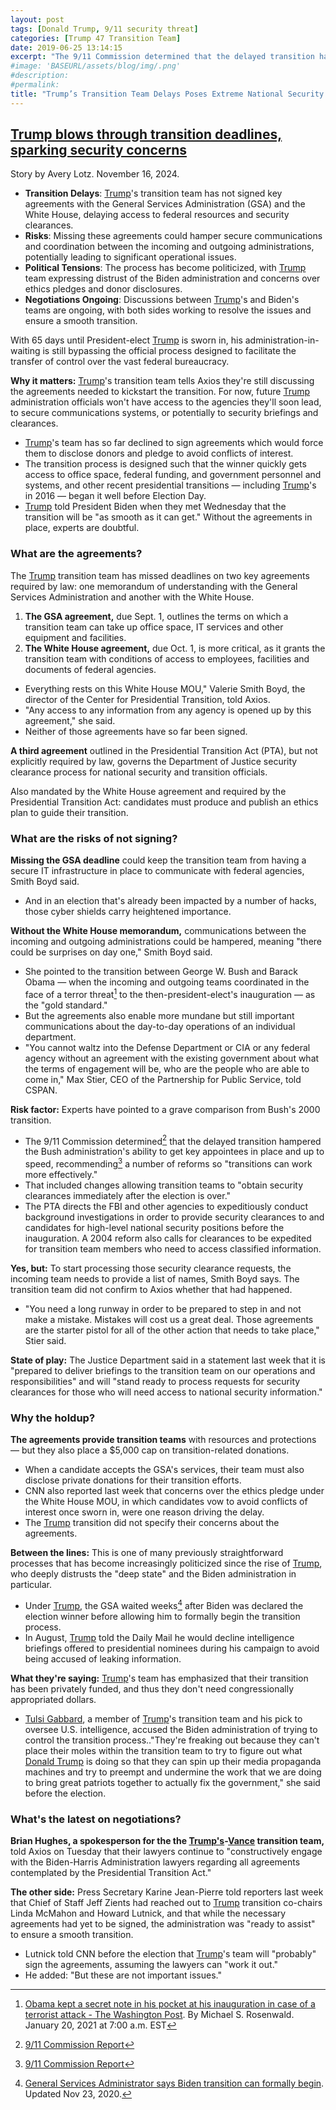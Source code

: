 ```yaml
---
layout: post
tags: [Donald Trump, 9/11 security threat]
categories: [Trump 47 Transition Team]
date: 2019-06-25 13:14:15
excerpt: "The 9/11 Commission determined that the delayed transition hampered the Bush administration's ability to get key appointees in place and up to speed, recommending a number of reforms so "transitions can work more effectively.""
#image: 'BASEURL/assets/blog/img/.png'
#description:
#permalink:
title: "Trump’s Transition Team Delays Poses Extreme National Security Risk/Threat"
---
```



## [Trump blows through transition deadlines, sparking security concerns](https://www.axios.com/2024/11/14/trump-transition-delays-national-security-risks?)

Story by Avery Lotz. November 16, 2024.

- **Transition Delays**: [Trump](https://x.com/realdonaldtrump)'s transition team has not signed key agreements with the General Services Administration (GSA) and the White House, delaying access to federal resources and security clearances.
- **Risks**: Missing these agreements could hamper secure communications and coordination between the incoming and outgoing administrations, potentially leading to significant operational issues.
- **Political Tensions**: The process has become politicized, with [Trump](https://x.com/realdonaldtrump) team expressing distrust of the Biden administration and concerns over ethics pledges and donor disclosures.
- **Negotiations Ongoing**: Discussions between [Trump](https://x.com/realdonaldtrump)'s and Biden's teams are ongoing, with both sides working to resolve the issues and ensure a smooth transition.

With 65 days until President-elect [Trump](https://x.com/realdonaldtrump) is sworn in, his administration-in-waiting is still bypassing the official process designed to facilitate the transfer of control over the vast federal bureaucracy.

**Why it matters:** [Trump](https://x.com/realdonaldtrump)'s transition team tells Axios they're still discussing the agreements needed to kickstart the transition. For now, future [Trump](https://x.com/realdonaldtrump) administration officials won't have access to the agencies they'll soon lead, to secure communications systems, or potentially to security briefings and clearances.

- [Trump](https://x.com/realdonaldtrump)'s team has so far declined to sign agreements which would force them to disclose donors and pledge to avoid conflicts of interest.
- The transition process is designed such that the winner quickly gets access to office space, federal funding, and government personnel and systems, and other recent presidential transitions — including [Trump](https://x.com/realdonaldtrump)'s in 2016 — began it well before Election Day.
- [Trump](https://x.com/realdonaldtrump) told President Biden when they met Wednesday that the transition will be "as smooth as it can get." Without the agreements in place, experts are doubtful.

### What are the agreements?

The [Trump](https://x.com/realdonaldtrump) transition team has missed deadlines on two key agreements required by law: one memorandum of understanding with the General Services Administration and another with the White House. 

1. **The GSA agreement,** due Sept. 1, outlines the terms on which a transition team can take up office space, IT services and other equipment and facilities.
2. **The White House agreement,** due Oct. 1, is more critical, as it grants the transition team with conditions of access to employees, facilities and documents of federal agencies.

- Everything rests on this White House MOU," Valerie Smith Boyd, the director of the Center for Presidential Transition, told Axios.
- "Any access to any information from any agency is opened up by this agreement," she said.
- Neither of those agreements have so far been signed.

**A third agreement** outlined in the Presidential Transition Act (PTA), but not explicitly required by law, governs the Department of Justice security clearance process for national security and transition officials.

Also mandated by the White House agreement and required by the Presidential Transition Act: candidates must produce and publish an ethics plan to guide their transition.

### What are the risks of not signing?

**Missing the GSA deadline** could keep the transition team from having a secure IT infrastructure in place to communicate with federal agencies, Smith Boyd said.

- And in an election that's already been impacted by a number of hacks, those cyber shields carry heightened importance.

**Without the White House memorandum,** communications between the incoming and outgoing administrations could be hampered, meaning "there could be surprises on day one," Smith Boyd said.

- She pointed to the transition between George W. Bush and Barack Obama — when the incoming and outgoing teams coordinated in the face of a terror threat[^341] to the then-president-elect's inauguration — as the "gold standard."
- But the agreements also enable more mundane but still important communications about the day-to-day operations of an individual department.
- "You cannot waltz into the Defense Department or CIA or any federal agency without an agreement with the existing government about what the terms of engagement will be, who are the people who are able to come in," Max Stier, CEO of the Partnership for Public Service, told CSPAN.

[^341]: [Obama kept a secret note in his pocket at his inauguration in case of a terrorist attack - The Washington Post](https://www.washingtonpost.com/history/2021/01/20/obama-inauguration-terrorist-threat-note/). By Michael S. Rosenwald. January 20, 2021 at 7:00 a.m. EST


**Risk factor:** Experts have pointed to a grave comparison from Bush's 2000 transition.

- The 9/11 Commission determined[^381] that the delayed transition hampered the Bush administration's ability to get key appointees in place and up to speed, recommending[^381] a number of reforms so "transitions can work more effectively."
- That included changes allowing transition teams to "obtain security clearances immediately after the election is over."
- The PTA directs the FBI and other agencies to expeditiously conduct background investigations in order to provide security clearances to and candidates for high-level national security positions before the inauguration. A 2004 reform also calls for clearances to be expedited for transition team members who need to access classified information.

[^381]: [9/11 Commission Report](https://govinfo.library.unt.edu/911/report/911Report.pdf)

**Yes, but:** To start processing those security clearance requests, the incoming team needs to provide a list of names, Smith Boyd says. The transition team did not confirm to Axios whether that had happened.

- "You need a long runway in order to be prepared to step in and not make a mistake. Mistakes will cost us a great deal. Those agreements are the starter pistol for all of the other action that needs to take place," Stier said. 

**State of play:** The Justice Department said in a statement last week that it is "prepared to deliver briefings to the transition team on our operations and responsibilities" and will "stand ready to process requests for security clearances for those who will need access to national security information."

### Why the holdup?

**The agreements provide transition teams** with resources and protections — but they also place a $5,000 cap on transition-related donations.

- When a candidate accepts the GSA's services, their team must also disclose private donations for their transition efforts.
- CNN also reported last week that concerns over the ethics pledge under the White House MOU, in which candidates vow to avoid conflicts of interest once sworn in, were one reason driving the delay.
- The [Trump](https://x.com/realdonaldtrump) transition did not specify their concerns about the agreements.

**Between the lines:** This is one of many previously straightforward processes that has become increasingly politicized since the rise of [Trump](https://x.com/realdonaldtrump), who deeply distrusts the "deep state" and the Biden administration in particular.

- Under [Trump](https://x.com/realdonaldtrump), the GSA waited weeks[^431] after Biden was declared the election winner before allowing him to formally begin the transition process.
- In August, [Trump](https://x.com/realdonaldtrump) told the Daily Mail he would decline intelligence briefings offered to presidential nominees during his campaign to avoid being accused of leaking information.

[^431]: [General Services Administrator says Biden transition can formally begin](https://www.axios.com/2020/11/23/gsa-biden-transition). Updated Nov 23, 2020.

**What they're saying:** [Trump](https://x.com/realdonaldtrump)'s team has emphasized that their transition has been privately funded, and thus they don't need congressionally appropriated dollars.

- [Tulsi Gabbard](https://x.com/tulsigabbard), a member of [Trump](https://x.com/realdonaldtrump)'s transition team and his pick to oversee U.S. intelligence, accused the Biden administration of trying to control the transition process.."They're freaking out because they can't place their moles within the transition team to try to figure out what [Donald Trump](https://x.com/realdonaldtrump) is doing so that they can spin up their media propaganda machines and try to preempt and undermine the work that we are doing to bring great patriots together to actually fix the government," she said before the election.

### What's the latest on negotiations?

**Brian Hughes, a spokesperson for the the [Trump's](https://x.com/realdonaldtrump)-[Vance](https://twitter.com/JDVance) transition team,** told Axios on Tuesday that their lawyers continue to "constructively engage with the Biden-Harris Administration lawyers regarding all agreements contemplated by the Presidential Transition Act."

**The other side:** Press Secretary Karine Jean-Pierre told reporters last week that Chief of Staff Jeff Zients had reached out to [Trump](https://x.com/realdonaldtrump) transition co-chairs Linda McMahon and Howard Lutnick, and that while the necessary agreements had yet to be signed, the administration was "ready to assist" to ensure a smooth transition.

- Lutnick told CNN before the election that [Trump](https://x.com/realdonaldtrump)'s team will "probably" sign the agreements, assuming the lawyers can "work it out."
- He added: "But these are not important issues."
